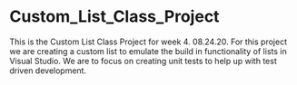 # Custom_List_Class_Project
This is the Custom List Class Project for week 4.  08.24.20.  For this project we are creating a custom list to emulate the build in functionality of lists in Visual Studio.  We are to focus on creating unit tests to help up with test driven development.

